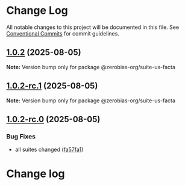 # Change Log

All notable changes to this project will be documented in this file.
See [Conventional Commits](https://conventionalcommits.org) for commit guidelines.

## [1.0.2](https://github.com/zerobias-org/suite/compare/@zerobias-org/suite-us-facta@1.0.2-rc.1...@zerobias-org/suite-us-facta@1.0.2) (2025-08-05)

**Note:** Version bump only for package @zerobias-org/suite-us-facta





## [1.0.2-rc.1](https://github.com/zerobias-org/suite/compare/@zerobias-org/suite-us-facta@1.0.2-rc.0...@zerobias-org/suite-us-facta@1.0.2-rc.1) (2025-08-05)

**Note:** Version bump only for package @zerobias-org/suite-us-facta





## [1.0.2-rc.0](https://github.com/zerobias-org/suite/compare/@zerobias-org/suite-us-facta@1.0.1...@zerobias-org/suite-us-facta@1.0.2-rc.0) (2025-08-05)


### Bug Fixes

* all suites changed ([fa57fa1](https://github.com/zerobias-org/suite/commit/fa57fa1af7628003297df46b2d7740fe95bd2666))





# Change log
